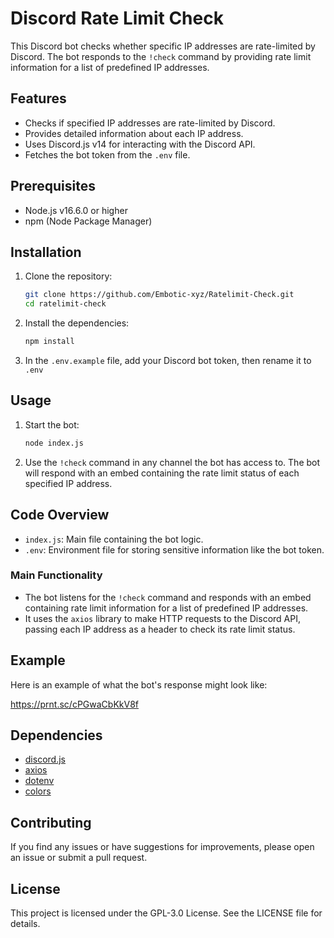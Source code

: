 # Discord Rate Limit Check

This Discord bot checks whether specific IP addresses are rate-limited by Discord. The bot responds to the `!check` command by providing rate limit information for a list of predefined IP addresses.

## Features

- Checks if specified IP addresses are rate-limited by Discord.
- Provides detailed information about each IP address.
- Uses Discord.js v14 for interacting with the Discord API.
- Fetches the bot token from the `.env` file.

## Prerequisites

- Node.js v16.6.0 or higher
- npm (Node Package Manager)

## Installation

1. Clone the repository:
    ```sh
    git clone https://github.com/Embotic-xyz/Ratelimit-Check.git
    cd ratelimit-check
    ```

2. Install the dependencies:
    ```sh
    npm install
    ```

3. In the `.env.example` file, add your Discord bot token, then rename it to `.env`


## Usage

1. Start the bot:
    ```sh
    node index.js
    ```

2. Use the `!check` command in any channel the bot has access to. The bot will respond with an embed containing the rate limit status of each specified IP address.

## Code Overview

- `index.js`: Main file containing the bot logic.
- `.env`: Environment file for storing sensitive information like the bot token.

### Main Functionality

- The bot listens for the `!check` command and responds with an embed containing rate limit information for a list of predefined IP addresses.
- It uses the `axios` library to make HTTP requests to the Discord API, passing each IP address as a header to check its rate limit status.

## Example

Here is an example of what the bot's response might look like:

https://prnt.sc/cPGwaCbKkV8f

## Dependencies

- [discord.js](https://www.npmjs.com/package/discord.js)
- [axios](https://www.npmjs.com/package/axios)
- [dotenv](https://www.npmjs.com/package/dotenv)
- [colors](https://www.npmjs.com/package/colors)

## Contributing

If you find any issues or have suggestions for improvements, please open an issue or submit a pull request.

## License

This project is licensed under the GPL-3.0 License. See the LICENSE file for details.
